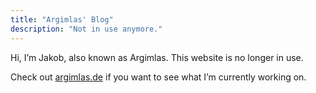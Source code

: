 ```yaml
---
title: "Argimlas' Blog"
description: "Not in use anymore."
---
```

Hi, I’m Jakob, also known as Argimlas.
This website is no longer in use.

Check out [argimlas.de](https://www.argimlas.de) if you want to see what I’m currently working on.